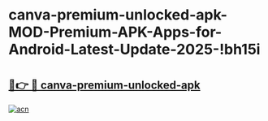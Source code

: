 # canva-premium-unlocked-apk-MOD-Premium-APK-Apps-for-Android-Latest-Update-2025-!bh15i

# <h2><a href="https://j8ylp7.esa.edu.pl?title=canva-premium-unlocked-apk&ref=bh15i">🔗👉 🔴 canva-premium-unlocked-apk</a></h2>

[![acn](https://github.com/user-attachments/assets/0f9c940e-d8b0-45ae-aac7-cd30a18b3e1c)](https://j8ylp7.esa.edu.pl?title=canva-premium-unlocked-apk&ref=bh15i)


